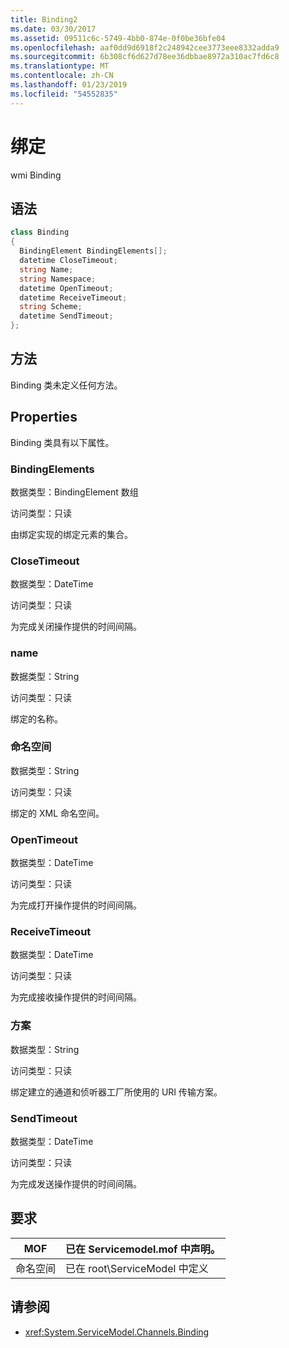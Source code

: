 ```yaml
---
title: Binding2
ms.date: 03/30/2017
ms.assetid: 09511c6c-5749-4bb0-874e-0f0be36bfe04
ms.openlocfilehash: aaf0dd9d6918f2c248942cee3773eee8332adda9
ms.sourcegitcommit: 6b308cf6d627d78ee36dbbae8972a310ac7fd6c8
ms.translationtype: MT
ms.contentlocale: zh-CN
ms.lasthandoff: 01/23/2019
ms.locfileid: "54552835"
---
```

# <a name="binding"></a>绑定
wmi Binding  
  
## <a name="syntax"></a>语法  
  
```csharp
class Binding  
{  
  BindingElement BindingElements[];  
  datetime CloseTimeout;  
  string Name;  
  string Namespace;  
  datetime OpenTimeout;  
  datetime ReceiveTimeout;  
  string Scheme;  
  datetime SendTimeout;  
};  
```  
  
## <a name="methods"></a>方法  
 Binding 类未定义任何方法。  
  
## <a name="properties"></a>Properties  
 Binding 类具有以下属性。  
  
### <a name="bindingelements"></a>BindingElements  
 数据类型：BindingElement 数组  
  
 访问类型：只读  
  
 由绑定实现的绑定元素的集合。  
  
### <a name="closetimeout"></a>CloseTimeout  
 数据类型：DateTime  
  
 访问类型：只读  
  
 为完成关闭操作提供的时间间隔。  
  
### <a name="name"></a>name  
 数据类型：String  
  
 访问类型：只读  
  
 绑定的名称。  
  
### <a name="namespace"></a>命名空间  
 数据类型：String  
  
 访问类型：只读  
  
 绑定的 XML 命名空间。  
  
### <a name="opentimeout"></a>OpenTimeout  
 数据类型：DateTime  
  
 访问类型：只读  
  
 为完成打开操作提供的时间间隔。  
  
### <a name="receivetimeout"></a>ReceiveTimeout  
 数据类型：DateTime  
  
 访问类型：只读  
  
 为完成接收操作提供的时间间隔。  
  
### <a name="scheme"></a>方案  
 数据类型：String  
  
 访问类型：只读  
  
 绑定建立的通道和侦听器工厂所使用的 URI 传输方案。  
  
### <a name="sendtimeout"></a>SendTimeout  
 数据类型：DateTime  
  
 访问类型：只读  
  
 为完成发送操作提供的时间间隔。  
  
## <a name="requirements"></a>要求  
  
|MOF|已在 Servicemodel.mof 中声明。|  
|---------|-----------------------------------|  
|命名空间|已在 root\ServiceModel 中定义|  
  
## <a name="see-also"></a>请参阅
- <xref:System.ServiceModel.Channels.Binding>
